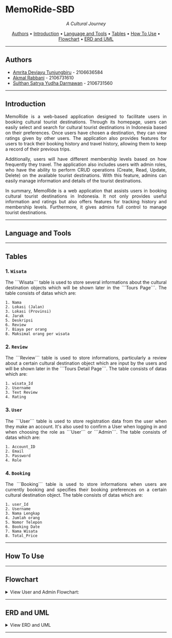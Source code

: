 # MemoRide-SBD

<p align="center">
 <i align="center">A Cultural Journey</i>
</p>

<p align ="center">
  <a href="#authors">Authors</a> •
  <a href="#introduction">Introduction</a> •
  <a href="#language-and-tools">Language and Tools</a> •
  <a href="#tables">Tables</a> •
  <a href="#how-to-use">How To Use</a> •
  <a href="#flowchart">Flowchart</a> •
  <a href="#ERD-and-UML">ERD and UML</a> 
</p>

---

## Authors

- [Amrita Deviayu Tunjungbiru](https://www.github.com/birujung) - 2106636584
- [Akmal Rabbani](https://www.github.com/akmalrbn) - 2106731610
- [Sulthan Satrya Yudha Darmawan](https://www.github.com/sulsyd) - 2106731560
---

## Introduction
<p align="justify">MemoRide is a web-based application designed to facilitate users in booking cultural tourist destinations. Through its homepage, users can easily select and search for cultural tourist destinations in Indonesia based on their preferences. Once users have chosen a destination, they can view ratings given by other users. The application also provides features for users to track their booking history and travel history, allowing them to keep a record of their previous trips.</p>

<p align="justify">Additionally, users will have different membership levels based on how frequently they travel. The application also includes users with admin roles, who have the ability to perform CRUD operations (Create, Read, Update, Delete) on the available tourist destinations. With this feature, admins can easily manage information and details of the tourist destinations.</p>

<p align="justify">In summary, MemoRide is a web application that assists users in booking cultural tourist destinations in Indonesia. It not only provides useful information and ratings but also offers features for tracking history and membership levels. Furthermore, it gives admins full control to manage tourist destinations.</p>

---

## Language and Tools

---

## Tables

### 1.  ```Wisata```

<p align="justify">The ```Wisata``` table is used to store several informations about the cultural destination objects which will be shown later in the ```Tours Page```. The table consists of datas which are:</p>

```
1. Nama
2. Lokasi (Jalan)
3. Lokasi (Provinsi)
4. Jarak
5. Deskripsi
6. Review
7. Biaya per orang
8. Maksimal orang per wisata

```

### 2.  ```Review```

<p align="justify">The ```Review``` table is used to store informations, particularly a review about a certain cultural destination object which are input by the users and will be shown later in the ```Tours Detail Page```. The table consists of datas which are:</p>

```
1. wisata_Id
2. Username
3. Text Review
4. Rating

```

### 3.  ```User```

<p align="justify">The ```User``` table is used to store registration data from the user when they make an account. It's also used to confirm a User when logging in and when choosing the role as ```User``` or ```Admin```. The table consists of datas which are:</p>

```
1. Account_ID
2. Email
3. Password
4. Role

```

### 4.  ```Booking```

<p align="justify">The ```Booking``` table is used to store informations when users are currently booking and specifies their booking preferences on a certain cultural destination object. The table consists of datas which are:</p>

```
1. user_Id
2. Username
3. Nama Lengkap
4. Jumlah orang
5. Nomor Telepon
6. Booking Date
7. Nama Wisata
8. Total_Price

```
---

## How To Use

---

## Flowchart
<details>
  <summary>View User and Admin Flowchart:</summary>

  ```MemoRide User Flowchart ```

![alt text](https://github.com/birujung/MemoRide-SBD/blob/tunjung/User_Flowchart.png)

```Memoride Admin Flowchart```

![alt text]()

</details>

---

## ERD and UML 
<details>
  <summary>View ERD and UML</summary>

  ```Entity Relational Diagram (ERD)```

![alt text](https://github.com/birujung/MemoRide-SBD/blob/tunjung/ERD_MemoRide.png)

```Unified Modeling Language (UML)```

![alt text](https://github.com/birujung/MemoRide-SBD/blob/tunjung/UML_MemoRide.png)

</details>

---
